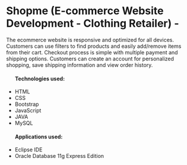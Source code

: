 <h1> Shopme (E-commerce Website Development - Clothing Retailer) - </h1> 
<p> The ecommerce website is responsive and optimized for all devices. Customers can use filters to find products and easily add/remove items from their cart. 
Checkout process is simple with multiple payment and shipping options. Customers can create an account for personalized shopping, save shipping information 
and view order history.  </p>

<ul>
  <h4> Technologies used: </h4>
  <li> HTML </li>
  <li> CSS </li>
  <li> Bootstrap </li>
  <li> JavaScript </li>
  <li> JAVA </li>
  <li> MySQL </li>
</ul>

<ul>
  <h4> Applications used: </h4>
  <li> Eclipse IDE </li>
  <li> Oracle Database 11g Express Edition  </li>
</ul>
